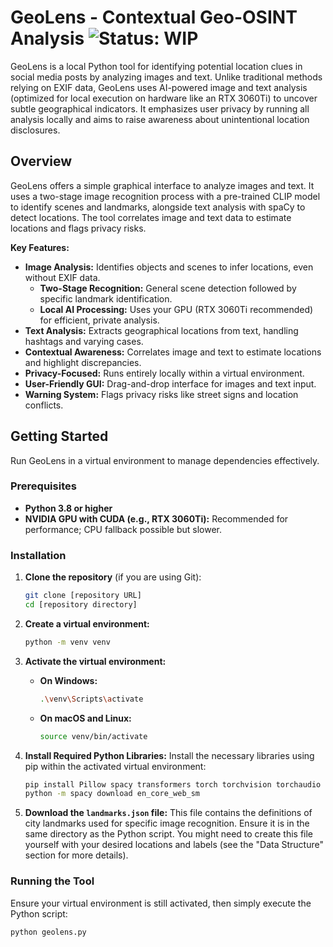 # GeoLens - Contextual Geo-OSINT Analysis ![Status: WIP](https://img.shields.io/badge/Status-WIP-orange.svg)

GeoLens is a local Python tool for identifying potential location clues in social media posts by analyzing images and text. Unlike traditional methods relying on EXIF data, GeoLens uses AI-powered image and text analysis (optimized for local execution on hardware like an RTX 3060Ti) to uncover subtle geographical indicators. It emphasizes user privacy by running all analysis locally and aims to raise awareness about unintentional location disclosures.

## Overview

GeoLens offers a simple graphical interface to analyze images and text. It uses a two-stage image recognition process with a pre-trained CLIP model to identify scenes and landmarks, alongside text analysis with spaCy to detect locations. The tool correlates image and text data to estimate locations and flags privacy risks.

**Key Features:**

- **Image Analysis:** Identifies objects and scenes to infer locations, even without EXIF data.
  - **Two-Stage Recognition:** General scene detection followed by specific landmark identification.
  - **Local AI Processing:** Uses your GPU (RTX 3060Ti recommended) for efficient, private analysis.
- **Text Analysis:** Extracts geographical locations from text, handling hashtags and varying cases.
- **Contextual Awareness:** Correlates image and text to estimate locations and highlight discrepancies.
- **Privacy-Focused:** Runs entirely locally within a virtual environment.
- **User-Friendly GUI:** Drag-and-drop interface for images and text input.
- **Warning System:** Flags privacy risks like street signs and location conflicts.

## Getting Started

Run GeoLens in a virtual environment to manage dependencies effectively.

### Prerequisites

- **Python 3.8 or higher**
- **NVIDIA GPU with CUDA (e.g., RTX 3060Ti):** Recommended for performance; CPU fallback possible but slower.

### Installation

1.  **Clone the repository** (if you are using Git):
    ```bash
    git clone [repository URL]
    cd [repository directory]
    ```
2.  **Create a virtual environment:**
    ```bash
    python -m venv venv
    ```
3.  **Activate the virtual environment:**
    * **On Windows:**
        ```bash
        .\venv\Scripts\activate
        ```
    * **On macOS and Linux:**
        ```bash
        source venv/bin/activate
        ```
4.  **Install Required Python Libraries:** Install the necessary libraries using pip within the activated virtual environment:

    ```bash
    pip install Pillow spacy transformers torch torchvision torchaudio tkinter tkinterdnd2
    python -m spacy download en_core_web_sm
    ```
5.  **Download the `landmarks.json` file:** This file contains the definitions of city landmarks used for specific image recognition. Ensure it is in the same directory as the Python script. You might need to create this file yourself with your desired locations and labels (see the "Data Structure" section for more details).

### Running the Tool

Ensure your virtual environment is still activated, then simply execute the Python script:

```bash
python geolens.py
